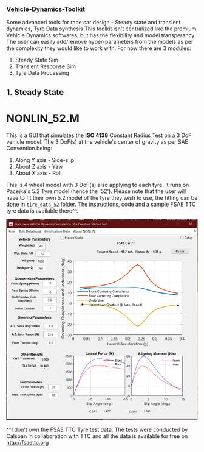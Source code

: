 ### Vehicle-Dynamics-Toolkit
Some advanced tools for race car design - Steady state and transient dynamics, Tyre Data synthesis
This toolkit isn't centralized like the premium Vehicle Dynamics softwares, but has the flexibility and model transperancy. The user can easily add/remove hyper-parameters from the models as per the complexity they would like to work with. For now there are 3 modules:
1. Steady State Sim
2. Transient Response Sim
3. Tyre Data Processing

## 1. Steady State
# NONLIN_52.M
This is a GUI that simulates the **ISO 4138** Constant Radius Test on a 3 DoF vehicle model. The 3 DoF(s) at the vehicle's center of gravity as per SAE Convention being:
1. Along Y axis - Side-slip
2. About Z axis - Yaw
3. About X axis - Roll

This is 4 wheel model with 3 DoF(s) also applying to each tyre. It runs on Pacejka's 5.2 Tyre model (hence the '52'). Please note that the user will have to fit their own 5.2 model of the tyre they wish to use, the fitting can be done in `tire_data_52` folder. The instructions, code and a sample FSAE TTC tyre data is available there^^.

![Constant Radius Test Customizable GUI](Nonlin52.PNG)



^^I don't own the FSAE TTC Tyre test data. The tests were conducted by Calspan in collaboration with TTC and all the data is available for free on http://fsaettc.org
